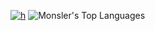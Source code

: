 [![h](https://github-readme-activity-graph.vercel.app/graph?username=Monsler&bg_color=04283c&color=ffffff&line=ffffff&point=ffffff&area=true&hide_border=true)](https://github.com/ashutosh00710/github-readme-activity-graph)
![Monsler's Top Languages](https://github-readme-stats.vercel.app/api/top-langs/?username=Monsler&theme=darcula&show_icons=true&hide_border=true&layout=compact)
